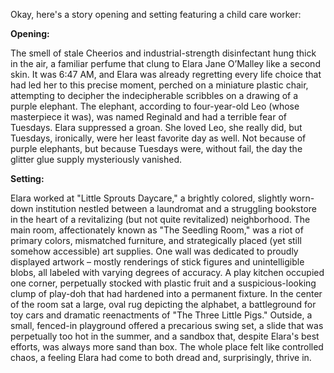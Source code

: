 Okay, here's a story opening and setting featuring a child care worker:

**Opening:**

The smell of stale Cheerios and industrial-strength disinfectant hung thick in the air, a familiar perfume that clung to Elara Jane O’Malley like a second skin. It was 6:47 AM, and Elara was already regretting every life choice that had led her to this precise moment, perched on a miniature plastic chair, attempting to decipher the indecipherable scribbles on a drawing of a purple elephant. The elephant, according to four-year-old Leo (whose masterpiece it was), was named Reginald and had a terrible fear of Tuesdays. Elara suppressed a groan. She loved Leo, she really did, but Tuesdays, ironically, were her least favorite day as well. Not because of purple elephants, but because Tuesdays were, without fail, the day the glitter glue supply mysteriously vanished.

**Setting:**

Elara worked at "Little Sprouts Daycare," a brightly colored, slightly worn-down institution nestled between a laundromat and a struggling bookstore in the heart of a revitalizing (but not quite revitalized) neighborhood. The main room, affectionately known as "The Seedling Room," was a riot of primary colors, mismatched furniture, and strategically placed (yet still somehow accessible) art supplies. One wall was dedicated to proudly displayed artwork – mostly renderings of stick figures and unintelligible blobs, all labeled with varying degrees of accuracy. A play kitchen occupied one corner, perpetually stocked with plastic fruit and a suspicious-looking clump of play-doh that had hardened into a permanent fixture. In the center of the room sat a large, oval rug depicting the alphabet, a battleground for toy cars and dramatic reenactments of "The Three Little Pigs." Outside, a small, fenced-in playground offered a precarious swing set, a slide that was perpetually too hot in the summer, and a sandbox that, despite Elara's best efforts, was always more sand than box. The whole place felt like controlled chaos, a feeling Elara had come to both dread and, surprisingly, thrive in.

